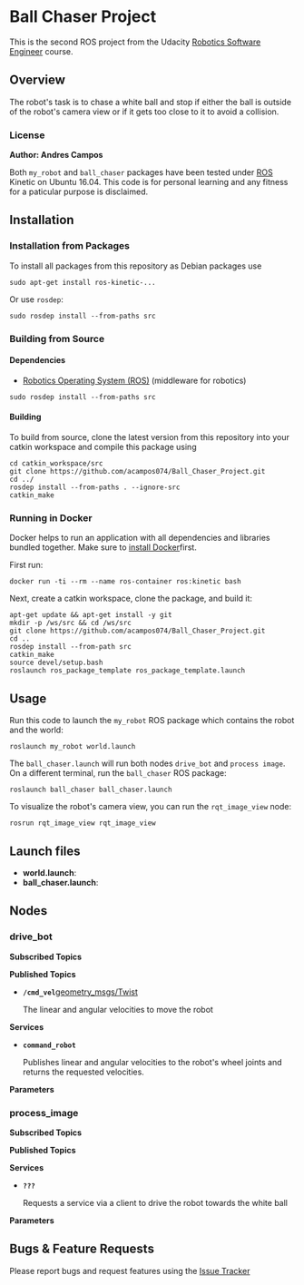 
# Ball Chaser Project

This is the second ROS project from the Udacity [Robotics Software Engineer](https://www.udacity.com/course/robotics-software-engineer--nd209) course.

## Overview

The robot's task is to chase a white ball and stop if either the ball is outside of the robot's camera view or if it gets too close to it to avoid a collision.

### License

**Author: Andres Campos**

Both ```my_robot``` and ```ball_chaser``` packages have been tested under  [ROS](https://www.ros.org/) Kinetic on Ubuntu 16.04. This code is for personal learning and any fitness for a paticular purpose is disclaimed. 

## Installation

### Installation from Packages
To install all packages from this repository as Debian packages use

```sudo apt-get install ros-kinetic-...```

Or use ```rosdep```:

```sudo rosdep install --from-paths src```

### Building from Source

#### Dependencies
* [Robotics Operating System (ROS)](https://www.ros.org/) (middleware for robotics)

```sudo rosdep install --from-paths src```

#### Building
To build from source, clone the latest version from this repository into your catkin workspace and compile this package using
```
cd catkin_workspace/src
git clone https://github.com/acampos074/Ball_Chaser_Project.git
cd ../
rosdep install --from-paths . --ignore-src
catkin_make
```
### Running in Docker

Docker helps to run an application with all dependencies and libraries bundled together. Make sure to [install Docker](https://docs.docker.com/get-docker/)first.

First run:

```docker run -ti --rm --name ros-container ros:kinetic bash```

Next, create a catkin workspace, clone the package, and build it:

```
apt-get update && apt-get install -y git
mkdir -p /ws/src && cd /ws/src
git clone https://github.com/acampos074/Ball_Chaser_Project.git
cd ..
rosdep install --from-path src
catkin_make
source devel/setup.bash
roslaunch ros_package_template ros_package_template.launch
```

## Usage

Run this code to launch the ```my_robot``` ROS package which contains the robot and the world:

```roslaunch my_robot world.launch```

The ```ball_chaser.launch``` will run both nodes ```drive_bot``` and ```process image```. On a different terminal, run the ```ball_chaser``` ROS package:

```roslaunch ball_chaser ball_chaser.launch```

To visualize the robot's camera view, you can run the ```rqt_image_view``` node:

```rosrun rqt_image_view rqt_image_view```

## Launch files
* **world.launch**:
* **ball_chaser.launch**:

## Nodes

### **drive_bot**

**Subscribed Topics**

**Published Topics**
* **```/cmd_vel```**[geometry_msgs/Twist](http://docs.ros.org/en/api/geometry_msgs/html/msg/Twist.html)
    
    The linear and angular velocities to move the robot
    
**Services**
* **```command_robot```**

   Publishes linear and angular velocities to the robot's wheel joints and returns the requested velocities. 

**Parameters**

### **process_image**

**Subscribed Topics**

**Published Topics**

**Services**
* **```???```**

   Requests a service via a client to drive the robot towards the white ball

**Parameters**

## Bugs & Feature Requests

Please report bugs and request features using the [Issue Tracker](https://github.com/acampos074/Ball_Chaser_Project/issues)

